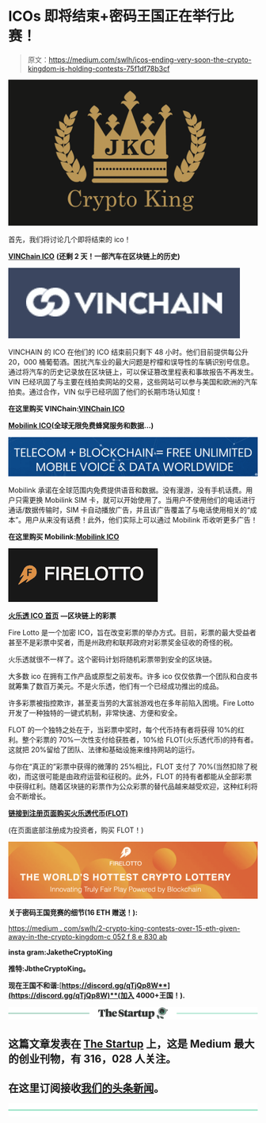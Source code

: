 # ICOs 即将结束+密码王国正在举行比赛！

> 原文：<https://medium.com/swlh/icos-ending-very-soon-the-crypto-kingdom-is-holding-contests-75f1df78b3cf>

![](img/5b3cdc7d8b36af6d77d013b23b7fcd36.png)

首先，我们将讨论几个即将结束的 ico！

[**VINChain ICO**](https://vinchain.io/?aid=5a91d4c3c10da) **(还剩 2 天！一部汽车在区块链上的历史)**

![](img/651e2b60c29b9ea61cba154a74e7dd8f.png)

VINCHAIN 的 ICO 在他们的 ICO 结束前只剩下 48 小时。他们目前提供每公升 20，000 桶葡萄酒。困扰汽车业的最大问题是柠檬和误导性的车辆识别号信息。通过将汽车的历史记录放在区块链上，可以保证篡改里程表和事故报告不再发生。VIN 已经巩固了与主要在线拍卖网站的交易，这些网站可以参与美国和欧洲的汽车拍卖。通过合作，VIN 似乎已经巩固了他们的长期市场认知度！

**在这里购买 VINChain:**[**VINChain ICO**](https://vinchain.io/?aid=5a91d4c3c10da)

[**Mobilink ICO**](https://dashboard.mobilink.io/?ref=94815b7c)**(全球无限免费蜂窝服务和数据…)**

![](img/8d11c933aa082bdad32053e99ea35226.png)

Mobilink 承诺在全球范围内免费提供语音和数据。没有漫游，没有手机话费。用户只需更换 Mobilink SIM 卡，就可以开始使用了。当用户不使用他们的电话进行通话/数据传输时，SIM 卡自动播放广告，并且该广告覆盖了与电话使用相关的“成本”。用户从来没有话费！此外，他们实际上可以通过 Mobilink 币收听更多广告！

**在这里购买 Mobilink:**[**Mobilink ICO**](https://dashboard.mobilink.io/?ref=94815b7c)

![](img/955438759a06568542e0d64b83845af4.png)

[**火乐透 ICO 首页**](https://firelotto.io/?ref=25407) **—区块链上的彩票**

Fire Lotto 是一个加密 ICO，旨在改变彩票的举办方式。目前，彩票的最大受益者甚至不是彩票中奖者，而是州政府和联邦政府对彩票奖金征收的奇怪的税。

火乐透就很不一样了。这个密码计划将随机彩票带到安全的区块链。

大多数 ico 在拥有工作产品或原型之前发布。许多 ico 仅仅依靠一个团队和白皮书就筹集了数百万美元。不是火乐透，他们有一个已经成功推出的成品。

许多彩票被指控欺诈，甚至麦当劳的大富翁游戏也在多年前陷入困境。Fire Lotto 开发了一种独特的一键式机制，非常快速、方便和安全。

FLOT 的一个独特之处在于，当彩票中奖时，每个代币持有者将获得 10%的红利。整个彩票的 70%一次性支付给获胜者，10%给 FLOT(火乐透代币)的持有者。这就把 20%留给了团队、法律和基础设施来维持网站的运行。

与你在“真正的”彩票中获得的微薄的 25%相比，FLOT 支付了 70%(当然扣除了税收)，而这很可能是由政府运营和征税的。此外，FLOT 的持有者都能从全部彩票中获得红利。随着区块链的彩票作为公众彩票的替代品越来越受欢迎，这种红利将会不断增长。

[**链接到注册页面购买火乐透代币(FLOT)**](https://firelotto.io/account.html?ref=25407)

(在页面底部注册成为投资者，购买 FLOT！)

![](img/7b1cec23f256ffc1d08b581392a0807c.png)

**关于密码王国竞赛的细节(16 ETH 赠送！):**

[https://medium . com/swlh/2-crypto-king-contests-over-15-eth-given-away-in-the-crypto-kingdom-c 052 f 8 e 830 ab](/swlh/2-crypto-king-contests-over-15-eth-given-away-in-the-crypto-kingdom-c052f8e830ab)

**insta gram:JaketheCryptoKing**

**推特:JbtheCryptoKing。**

**现在王国不和谐:**[**https://discord.gg/qTjQp8W**](https://discord.gg/qTjQp8W)**(加入 4000+王国！).**

[![](img/308a8d84fb9b2fab43d66c117fcc4bb4.png)](https://medium.com/swlh)

## 这篇文章发表在 [The Startup](https://medium.com/swlh) 上，这是 Medium 最大的创业刊物，有 316，028 人关注。

## 在这里订阅接收[我们的头条新闻](http://growthsupply.com/the-startup-newsletter/)。

[![](img/b0164736ea17a63403e660de5dedf91a.png)](https://medium.com/swlh)